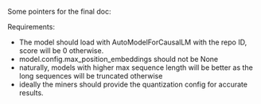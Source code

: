 Some pointers for the final doc:

Requirements:
- The model should load with AutoModelForCausalLM with the repo ID, score will be 0 otherwise.
- model.config.max_position_embeddings should not be None
- naturally, models with higher max sequence length will be better as the long sequences will be truncated otherwise
- ideally the miners should provide the quantization config for accurate results.